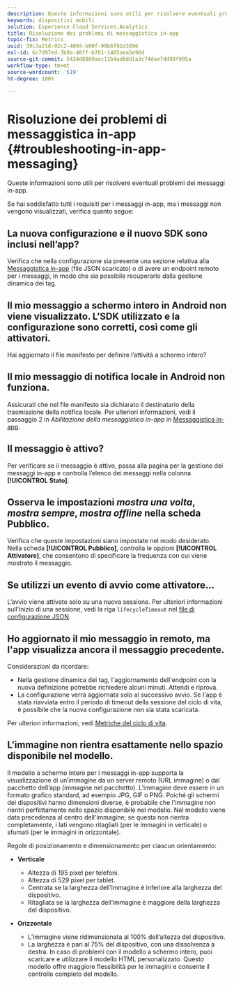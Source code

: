 ```yaml
---
description: Queste informazioni sono utili per risolvere eventuali problemi dei messaggi in-app.
keywords: dispositivi mobili
solution: Experience Cloud Services,Analytics
title: Risoluzione dei problemi di messaggistica in-app
topic-fix: Metrics
uuid: 39c3a21d-92c2-4004-b00f-99b6f91d3696
exl-id: 6c7d97ed-3b0a-48ff-b761-1485aea5e96d
source-git-commit: 5434d8809aac11b4ad6dd1a3c74dae7dd98f095a
workflow-type: tm+mt
source-wordcount: '519'
ht-degree: 100%

---
```


# Risoluzione dei problemi di messaggistica in-app {#troubleshooting-in-app-messaging}

Queste informazioni sono utili per risolvere eventuali problemi dei messaggi in-app.

Se hai soddisfatto tutti i requisiti per i messaggi in-app, ma i messaggi non vengono visualizzati, verifica quanto segue:

## La nuova configurazione e il nuovo SDK sono inclusi nell’app?

Verifica che nella configurazione sia presente una sezione relativa alla [Messaggistica in-app](/help/android/messaging-main/messaging/messaging.md) (file JSON scaricato) o di avere un endpoint remoto per i messaggi, in modo che sia possibile recuperarlo dalla gestione dinamica dei tag.

## Il mio messaggio a schermo intero in Android non viene visualizzato. L’SDK utilizzato e la configurazione sono corretti, così come gli attivatori.

Hai aggiornato il file manifesto per definire l’attività a schermo intero?

## Il mio messaggio di notifica locale in Android non funziona.

Assicurati che nel file manifesto sia dichiarato il destinatario della trasmissione della notifica locale. Per ulteriori informazioni, vedi il passaggio 2 in *Abilitazione della messaggistica in-app* in [Messaggistica in-app](/help/android/messaging-main/messaging/messaging.md).

## Il messaggio è attivo?

Per verificare se il messaggio è attivo, passa alla pagina per la gestione dei messaggi in-app e controlla l’elenco dei messaggi nella colonna **[!UICONTROL Stato]**.

## Osserva le impostazioni *mostra una volta*, *mostra sempre*, *mostra offline* nella scheda Pubblico.

Verifica che queste impostazioni siano impostate nel modo desiderato. Nella scheda **[!UICONTROL Pubblico]**, controlla le opzioni **[!UICONTROL Attivatore]**, che consentono di specificare la frequenza con cui viene mostrato il messaggio.

## Se utilizzi un evento di avvio come attivatore...

L’avvio viene attivato solo su una nuova sessione. Per ulteriori informazioni sull&#39;inizio di una sessione, vedi la riga `lifecycleTimeout` nel [file di configurazione JSON](/help/android/configuration/json-config/json-config.md).

## Ho aggiornato il mio messaggio in remoto, ma l&#39;app visualizza ancora il messaggio precedente.

Considerazioni da ricordare:

* Nella gestione dinamica dei tag, l&#39;aggiornamento dell&#39;endpoint con la nuova definizione potrebbe richiedere alcuni minuti. Attendi e riprova.
* La configurazione verrà aggiornata solo al successivo avvio. Se l&#39;app è stata riavviata entro il periodo di timeout della sessione del ciclo di vita, è possibile che la nuova configurazione non sia stata scaricata.

Per ulteriori informazioni, vedi [Metriche del ciclo di vita](/help/android/metrics.md).

## L’immagine non rientra esattamente nello spazio disponibile nel modello.

Il modello a schermo intero per i messaggi in-app supporta la visualizzazione di un’immagine da un server remoto (URL immagine) o dal pacchetto dell’app (immagine nel pacchetto). L&#39;immagine deve essere in un formato grafico standard, ad esempio JPG, GIF o PNG. Poiché gli schermi dei dispositivi hanno dimensioni diverse, è probabile che l&#39;immagine non rientri perfettamente nello spazio disponibile nel modello. Nel modello viene data precedenza al centro dell&#39;immagine; se questa non rientra completamente, i lati vengono ritagliati (per le immagini in verticale) o sfumati (per le immagini in orizzontale).

Regole di posizionamento e dimensionamento per ciascun orientamento:

* **Verticale**
   * Altezza di 195 pixel per telefoni.
   * Altezza di 529 pixel per tablet.
   * Centrata se la larghezza dell’immagine è inferiore alla larghezza del dispositivo.
   * Ritagliata se la larghezza dell’immagine è maggiore della larghezza del dispositivo.

* **Orizzontale**
   * L’immagine viene ridimensionata al 100% dell’altezza del dispositivo.
   * La larghezza è pari al 75% del dispositivo, con una dissolvenza a destra.
   In caso di problemi con il modello a schermo intero, puoi scaricare e utilizzare il modello HTML personalizzato. Questo modello offre maggiore flessibilità per le immagini e consente il controllo completo del modello.
